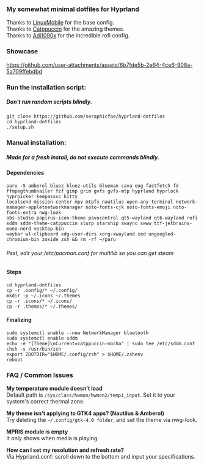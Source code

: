 ### My somewhat minimal dotfiles for Hyprland

Thanks to [LinuxMobile](https://github.com/linuxmobile) for the base config. \
Thanks to [Catppuccin](https://github.com/catppuccin) for the amazing themes. \
Thanks to [Adi1090x](https://github.com/adi1090x/rofi/) for the incredible rofi config.

### Showcase
https://github.com/user-attachments/assets/6b7fde5b-2e64-4ce6-908a-5a709ffebdbd

### Run the installation script:
##### Don't run random scripts blindly.
```
git clone https://github.com/seraphicfae/hyprland-dotfiles
cd hyprland-dotfiles
./setup.sh
```

### Manual installation:
##### Made for a fresh install, do not execute commands blindly.
#### Dependencies

```
paru -S amberol bluez bluez-utils blueman cava eog fastfetch fd ffmpegthumbnailer fzf gimp grim gvfs gvfs-mtp hyprland hyprlock hyprpicker keepassxc kitty
localsend mission-center mpv mtpfs nautilus-open-any-terminal network-manager-appletnetworkmanager noto-fonts-cjk noto-fonts-emoji noto-fonts-extra nwg-look
obs-studio papirus-icon-theme pavucontrol qt5-wayland qt6-wayland rofi sddm sddm-theme-catppuccin slurp starship swaync swww ttf-jetbrains-mono-nerd vesktop-bin
waybar wl-clipboard xdg-user-dirs xorg-xwayland zed ungoogled-chromium-bin zoxide zsh && rm -rf ~/paru
```
###### Psst, edit your /etc/pacman.conf for multilib so you can get steam

#### Steps
```
cd hyprland-dotfiles
cp -r .config/* ~/.config/
mkdir -p ~/.icons ~/.themes
cp -r .icons/* ~/.icons/
cp -r .themes/* ~/.themes/
```

#### Finalizing
```
sudo systemctl enable --now NetworkManager bluetooth
sudo systemctl enable sddm
echo -e "[Theme]\nCurrent=catppuccin-mocha" | sudo tee /etc/sddm.conf
chsh -s /usr/bin/zsh
export ZDOTDIR="$HOME/.config/zsh" > $HOME/.zshenv
reboot
```

### FAQ / Common Issues
**My temperature module doesn’t load** \
Default path is `/sys/class/hwmon/hwmon2/temp1_input`. Set it to your system's correct thermal zone.

**My theme isn't applying to GTK4 apps? (Nautilus & Amberol)** \
Try deleting the `~/.config/gtk-4.0 folder`, and set the theme via nwg-look.

**MPRIS module is empty** \
It only shows when media is playing.

**How can I set my resolution and refresh rate?** \
Via Hyprland.conf: scroll down to the bottom and input your specifications.
